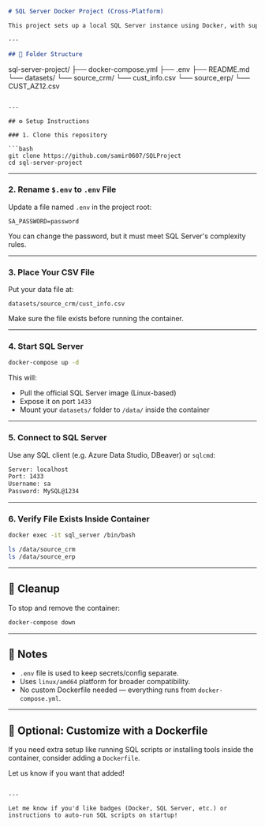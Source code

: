 

```markdown
# SQL Server Docker Project (Cross-Platform)

This project sets up a local SQL Server instance using Docker, with support for `BULK INSERT` from a mounted dataset. It works seamlessly across **macOS**, **Windows**, and **Linux**.

---

## 🧱 Folder Structure

```

sql-server-project/
├── docker-compose.yml
├── .env
├── README.md
└── datasets/
		└── source_crm/
				└── cust_info.csv
		└── source_erp/
				└── CUST_AZ12.csv
````

---

## ⚙️ Setup Instructions

### 1. Clone this repository

```bash
git clone https://github.com/samir0607/SQLProject
cd sql-server-project
````

---

### 2. Rename `$.env` to `.env` File

Update a file named `.env` in the project root:

```env
SA_PASSWORD=password
```

You can change the password, but it must meet SQL Server's complexity rules.

---

### 3. Place Your CSV File

Put your data file at:

```
datasets/source_crm/cust_info.csv
```

Make sure the file exists before running the container.

---

### 4. Start SQL Server

```bash
docker-compose up -d
```

This will:

* Pull the official SQL Server image (Linux-based)
* Expose it on port `1433`
* Mount your `datasets/` folder to `/data/` inside the container

---

### 5. Connect to SQL Server

Use any SQL client (e.g. Azure Data Studio, DBeaver) or `sqlcmd`:

```bash
Server: localhost
Port: 1433
Username: sa
Password: MySQL@1234
```

---

### 6. Verify File Exists Inside Container

```bash
docker exec -it sql_server /bin/bash
```
```bash
ls /data/source_crm
ls /data/source_erp
```
---

## 🧼 Cleanup

To stop and remove the container:

```bash
docker-compose down
```

---

## 📌 Notes

* `.env` file is used to keep secrets/config separate.
* Uses `linux/amd64` platform for broader compatibility.
* No custom Dockerfile needed — everything runs from `docker-compose.yml`.

---

## 🧩 Optional: Customize with a Dockerfile

If you need extra setup like running SQL scripts or installing tools inside the container, consider adding a `Dockerfile`.

Let us know if you want that added!

```

---

Let me know if you'd like badges (Docker, SQL Server, etc.) or instructions to auto-run SQL scripts on startup!
```
